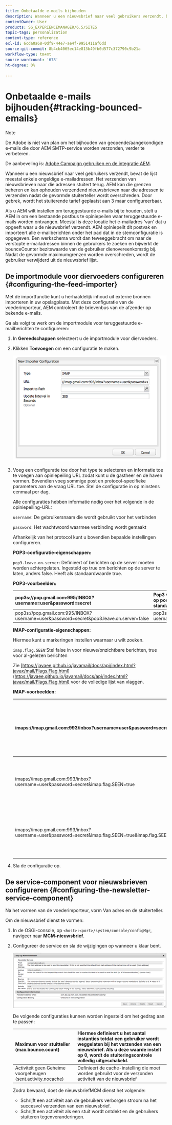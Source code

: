 ```yaml
---
title: Onbetaalde e-mails bijhouden
description: Wanneer u een nieuwsbrief naar veel gebruikers verzendt, bevat de lijst meestal enkele ongeldige e-mailadressen. Het verzenden van nieuwsbrieven naar die adressen stuitert terug. AEM kan die grenzen beheren en kan ophouden verzendend nieuwsbrieven naar die adressen te verzenden nadat de gevormde stuiterteller wordt overschreden.
contentOwner: User
products: SG_EXPERIENCEMANAGER/6.5/SITES
topic-tags: personalization
content-type: reference
exl-id: 6cda0a68-0df9-44e7-ae4f-9951411af6dd
source-git-commit: 8b4cb4065ec14e813b49fb0d577c372790c9b21a
workflow-type: tm+mt
source-wordcount: '678'
ht-degree: 0%

---
```


# Onbetaalde e-mails bijhouden{#tracking-bounced-emails}

>[!NOTE]
>
>De Adobe is niet van plan om het bijhouden van geopende/aangekondigde e-mails die door AEM SMTP-service worden verzonden, verder te verbeteren.
>
>De aanbeveling is: [Adobe Campaign gebruiken en de integratie AEM](/help/sites-administering/campaign.md).

Wanneer u een nieuwsbrief naar veel gebruikers verzendt, bevat de lijst meestal enkele ongeldige e-mailadressen. Het verzenden van nieuwsbrieven naar die adressen stuitert terug. AEM kan die grenzen beheren en kan ophouden verzendend nieuwsbrieven naar die adressen te verzenden nadat de gevormde stuiterteller wordt overschreden. Door gebrek, wordt het stuiterende tarief geplaatst aan 3 maar configureerbaar.

Als u AEM wilt instellen om teruggestuurde e-mails bij te houden, stelt u AEM in om een bestaande postbus te opiniepeilen waar teruggestuurde e-mails worden ontvangen. Meestal is deze locatie het e-mailadres &#39;van&#39; dat u opgeeft waar u de nieuwsbrief verzendt. AEM opiniepeilt dit postvak en importeert alle e-mailberichten onder het pad dat in de stemconfiguratie is opgegeven. Een werkschema wordt dan teweeggebracht om naar de verstopte e-mailadressen binnen de gebruikers te zoeken en bijwerkt de bounceCounter bezitswaarde van de gebruiker dienovereenkomstig bij. Nadat de gevormde maximumgrenzen worden overschreden, wordt de gebruiker verwijderd uit de nieuwsbrief lijst.

## De importmodule voor diervoeders configureren {#configuring-the-feed-importer}

Met de importfunctie kunt u herhaaldelijk inhoud uit externe bronnen importeren in uw opslagplaats. Met deze configuratie van de voederimporteur, AEM controleert de brievenbus van de afzender op bekende e-mails.

Ga als volgt te werk om de importmodule voor teruggestuurde e-mailberichten te configureren:

1. In **Gereedschappen** selecteert u de importmodule voor diervoeders.

1. Klikken **Toevoegen** om een configuratie te maken.

   ![chlimage_1](assets/chlimage_1a.png)

1. Voeg een configuratie toe door het type te selecteren en informatie toe te voegen aan opiniepeiling URL zodat kunt u de gastheer en de haven vormen. Bovendien voeg sommige post en protocol-specifieke parameters aan de vraag URL toe. Stel de configuratie in op minstens eenmaal per dag.

   Alle configuraties hebben informatie nodig over het volgende in de opiniepeiling-URL:

   `username`: De gebruikersnaam die wordt gebruikt voor het verbinden

   `password`: Het wachtwoord waarmee verbinding wordt gemaakt

   Afhankelijk van het protocol kunt u bovendien bepaalde instellingen configureren.

   **POP3-configuratie-eigenschappen:**

   `pop3.leave.on.server`: Definieert of berichten op de server moeten worden achtergelaten. Ingesteld op true om berichten op de server te laten, anders false. Heeft als standaardwaarde true.

   **POP3-voorbeelden:**

   | pop3s://pop.gmail.com:995/INBOX?username=user&amp;password=secret | Pop3 via SSL gebruiken om verbinding te maken met GMail op poort 995 met gebruiker/geheim, zodat berichten standaard op de server blijven staan |
   |---|---|
   | pop3s://pop.gmail.com:995/INBOX?username=user&amp;password=secret&amp;pop3.leave.on.server=false | pop3s://pop.gmail.com:995/INBOX?username=user&amp;password=secret&amp;pop3.leave.on.server=false |

   **IMAP-configuratie-eigenschappen:**

   Hiermee kunt u markeringen instellen waarnaar u wilt zoeken.

   `imap.flag.SEEN`:Stel false in voor nieuwe/onzichtbare berichten, true voor al-gelezen berichten

   Zie [https://javaee.github.io/javamail/docs/api/index.html?javax/mail/Flags.Flag.html](https://javaee.github.io/javamail/docs/api/index.html?javax/mail/Flags.Flag.html) voor de volledige lijst van vlaggen.

   **IMAP-voorbeelden:**

   | imaps://imap.gmail.com:993/inbox?username=user&amp;password=secret | Het gebruiken van IMAP over SSL om met GMail op haven 993 met gebruiker/geheim te verbinden. Nieuwe berichten alleen standaard ophalen. |
   |---|---|
   | imaps://imap.gmail.com:993/inbox?username=user&amp;password=secret&amp;imap.flag.SEEN=true | Het gebruiken van IMAP over SSL om met GMail 93 met gebruiker/geheim te verbinden, slechts het krijgen van reeds gezien bericht. |
   | imaps://imap.gmail.com:993/inbox?username=user&amp;password=secret&amp;imap.flag.SEEN=true&amp;imap.flag.SEEN=false | Het gebruiken van IMAP over SSL om met GMail 93 met gebruiker/geheim te verbinden, die reeds wordt gelezen OF nieuwe berichten. |

1. Sla de configuratie op.

## De service-component voor nieuwsbrieven configureren {#configuring-the-newsletter-service-component}

Na het vormen van de voederimporteur, vorm Van adres en de stuiterteller.

Om de nieuwsbrief dienst te vormen:

1. In de OSGi-console, op `<host>:<port>/system/console/configMgr`, navigeer naar **MCM-nieuwsbrief**.

1. Configureer de service en sla de wijzigingen op wanneer u klaar bent.

   ![chlimage_1-1](assets/chlimage_1-1a.png)

   De volgende configuraties kunnen worden ingesteld om het gedrag aan te passen:

   | Maximum voor stuitteller (max.bounce.count) | Hiermee definieert u het aantal instanties totdat een gebruiker wordt weggelaten bij het verzenden van een nieuwsbrief. Als u deze waarde instelt op 0, wordt de stuiteringscontrole volledig uitgeschakeld. |
   |---|---|
   | Activiteit geen Geheime voorgeheugen (sent.activity.nocache) | Definieert de cache-instelling die moet worden gebruikt voor de verzonden activiteit van de nieuwsbrief |

   Zodra bewaard, doet de nieuwsbriefMCM dienst het volgende:

   * Schrijft een activiteit aan de gebruikers verborgen stroom na het succesvol verzenden van een nieuwsbrief.
   * Schrijft een activiteit als een stuit wordt ontdekt en de gebruikers stuiteren tegenveranderingen.
